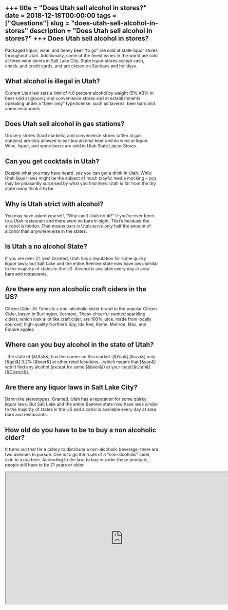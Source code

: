 +++
title = "Does Utah sell alcohol in stores?"
date = 2018-12-18T00:00:00
tags = ["Questions"]
slug = "does-utah-sell-alcohol-in-stores"
description = "Does Utah sell alcohol in stores?"
+++
Does Utah sell alcohol in stores?
---------------------------------

Packaged liquor, wine, and heavy beer “to go” are sold at state liquor stores throughout Utah. Additionally, some of the finest wines in the world are sold at three wine stores in Salt Lake City. State liquor stores accept cash, check, and credit cards, and are closed on Sundays and holidays.

What alcohol is illegal in Utah?
--------------------------------

Current Utah law sets a limit of 4.0 percent alcohol by weight (5% ABV) in beer sold at grocery and convenience stores and at establishments operating under a “beer only” type license, such as taverns, beer bars and some restaurants.

Does Utah sell alcohol in gas stations?
---------------------------------------

Grocery stores (food markets) and convenience stores (often at gas stations) are only allowed to sell low alcohol beer and no wine or liquor. Wine, liquor, and some beers are sold in Utah State Liquor Stores.

Can you get cocktails in Utah?
------------------------------

Despite what you may have heard, yes you can get a drink in Utah. While Utah liquor laws might be the subject of much playful media mocking – you may be pleasantly surprised by what you find here. Utah is far from the dry state many think it to be.

Why is Utah strict with alcohol?
--------------------------------

You may have asked yourself, “Why can’t Utah drink?” if you’ve ever been to a Utah restaurant and there were no bars in sight. That’s because the alcohol is hidden. That means bars in Utah serve only half the amount of alcohol than anywhere else in the states.

Is Utah a no alcohol State?
---------------------------

If you are over 21, yes! Granted, Utah has a reputation for some quirky liquor laws; but Salt Lake and the entire Beehive state now have laws similar to the majority of states in the US. Alcohol is available every day at area bars and restaurants.

Are there any non alcoholic craft ciders in the US?
---------------------------------------------------

 Citizen Cider All Times is a non-alcoholic sister brand to the popular Citizen Cider, based in Burlington, Vermont. These cheerful canned sparkling ciders, which look a lot like craft cider, are 100% juice, made from locally sourced, high-quality Northern Spy, Ida Red, Rome, Monroe, Mac, and Empire apples.

Where can you buy alcohol in the state of Utah?
-----------------------------------------------

..the state of \[&amp;Utah&amp;\] has the corner on this market. \[&amp;You&amp;\] \[&amp;can&amp;\] only \[&amp;get&amp;\] 3.2% \[&amp;beer&amp;\] at other retail locations….which means that \[&amp;you&amp;\] won’t find any alcohol (except for some \[&amp;beer&amp;\]) at your local \[&amp;Utah&amp;\] \[&amp;Costco&amp;\].

Are there any liquor laws in Salt Lake City?
--------------------------------------------

Damn the stereotypes. Granted, Utah has a reputation for some quirky liquor laws. But Salt Lake and the entire Beehive state now have laws similar to the majority of states in the US and alcohol is available every day at area bars and restaurants.

How old do you have to be to buy a non alcoholic cider?
-------------------------------------------------------

It turns out that for a cidery to distribute a non-alcoholic beverage, there are two avenues to pursue. One is to go the route of a “non-alcoholic” cider, akin to a n/a beer. According to the law, to buy or order these products, people still have to be 21 years or older.

<iframe allow="accelerometer; autoplay; clipboard-write; encrypted-media; gyroscope; picture-in-picture" allowfullscreen="" class="__youtube_prefs__  epyt-is-override  no-lazyload" data-no-lazy="1" data-origheight="433" data-origwidth="770" data-skipgform_ajax_framebjll="" height="433" id="_ytid_14532" loading="lazy" src="https://www.youtube.com/embed/iIriESwXy2c?enablejsapi=1&autoplay=0&cc_load_policy=0&cc_lang_pref=&iv_load_policy=1&loop=0&modestbranding=0&rel=1&fs=1&playsinline=0&autohide=2&theme=dark&color=red&controls=1&" title="YouTube player" width="770"></iframe>